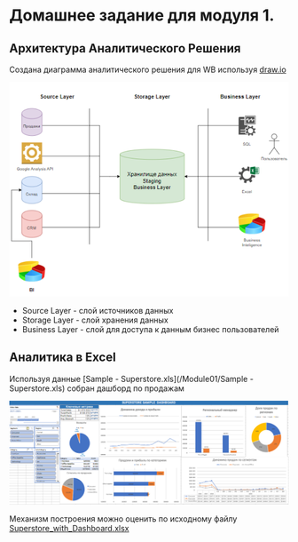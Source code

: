 # Домашнее задание для модуля 1.

## Архитектура Аналитического Решения

Создана диаграмма аналитического решения для WB используя [draw.io](https://app.diagrams.net/)

[![Analytical Architecture](/Module01/architecture.PNG)](/Module01/architecture.PNG)

- Source Layer - слой источников данных
- Storage Layer - слой хранения данных
- Business Layer - слой для доступа к данным бизнес пользователей

## Аналитика в Excel

Используя данные [Sample - Superstore.xls](/Module01/Sample - Superstore.xls) собран дашборд по продажам 

[![Sample Dashboard](/Module01/Superstore-Dashboard.PNG)](/Module01/Superstore-Dashboard.PNG)

Механизм построения можно оценить по исходному файлу [Superstore_with_Dashboard.xlsx](/Module01/Superstore_with_Dashboard.xlsx)
